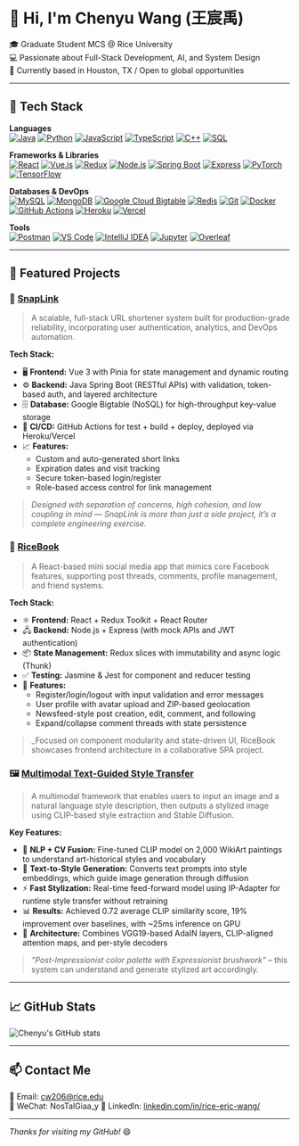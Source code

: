 # 👋 Hi, I'm Chenyu Wang (王宸禹)

🎓 Graduate Student MCS @ Rice University  
💻 Passionate about Full-Stack Development, AI, and System Design  
📍 Currently based in Houston, TX / Open to global opportunities

---

## 🔧 Tech Stack

**Languages**  
[![Java](https://img.shields.io/badge/Java-%23ED8B00.svg?style=flat-square&logo=java&logoColor=white)](https://dev.java)
[![Python](https://img.shields.io/badge/Python-3670A0?style=flat-square&logo=python&logoColor=ffdd54)](https://www.python.org/)
[![JavaScript](https://img.shields.io/badge/JavaScript-F7DF1E?style=flat-square&logo=javascript&logoColor=black)](https://developer.mozilla.org/en-US/docs/Web/JavaScript)
[![TypeScript](https://img.shields.io/badge/TypeScript-3178C6?style=flat-square&logo=typescript&logoColor=white)](https://www.typescriptlang.org/)
[![C++](https://img.shields.io/badge/C++-00599C?style=flat-square&logo=c%2B%2B&logoColor=white)](https://isocpp.org/)
[![SQL](https://img.shields.io/badge/SQL-4479A1?style=flat-square&logo=mysql&logoColor=white)](https://www.mysql.com/)

**Frameworks & Libraries**  
[![React](https://img.shields.io/badge/React-20232A?style=flat-square&logo=react&logoColor=61DAFB)](https://reactjs.org/)
[![Vue.js](https://img.shields.io/badge/Vue.js-35495E?style=flat-square&logo=vue.js&logoColor=4FC08D)](https://vuejs.org/)
[![Redux](https://img.shields.io/badge/Redux-593D88?style=flat-square&logo=redux&logoColor=white)](https://redux.js.org/)
[![Node.js](https://img.shields.io/badge/Node.js-339933?style=flat-square&logo=node.js&logoColor=white)](https://nodejs.org/)
[![Spring Boot](https://img.shields.io/badge/Spring%20Boot-6DB33F?style=flat-square&logo=spring-boot&logoColor=white)](https://spring.io/projects/spring-boot)
[![Express](https://img.shields.io/badge/Express.js-000000?style=flat-square&logo=express&logoColor=white)](https://expressjs.com/)
[![PyTorch](https://img.shields.io/badge/PyTorch-EE4C2C?style=flat-square&logo=pytorch&logoColor=white)](https://pytorch.org/)
[![TensorFlow](https://img.shields.io/badge/TensorFlow-FF6F00?style=flat-square&logo=tensorflow&logoColor=white)](https://www.tensorflow.org/)

**Databases & DevOps**  
[![MySQL](https://img.shields.io/badge/MySQL-005C84?style=flat-square&logo=mysql&logoColor=white)](https://www.mysql.com/)
[![MongoDB](https://img.shields.io/badge/MongoDB-4EA94B?style=flat-square&logo=mongodb&logoColor=white)](https://www.mongodb.com/)
[![Google Cloud Bigtable](https://img.shields.io/badge/Bigtable-4285F4?style=flat-square&logo=google-cloud&logoColor=white)](https://cloud.google.com/bigtable)
[![Redis](https://img.shields.io/badge/Redis-DC382D?style=flat-square&logo=redis&logoColor=white)](https://redis.io/)
[![Git](https://img.shields.io/badge/Git-F05032?style=flat-square&logo=git&logoColor=white)](https://git-scm.com/)
[![Docker](https://img.shields.io/badge/Docker-2496ED?style=flat-square&logo=docker&logoColor=white)](https://www.docker.com/)
[![GitHub Actions](https://img.shields.io/badge/GitHub%20Actions-2088FF?style=flat-square&logo=github-actions&logoColor=white)](https://docs.github.com/en/actions)
[![Heroku](https://img.shields.io/badge/Heroku-430098?style=flat-square&logo=heroku&logoColor=white)](https://www.heroku.com/)
[![Vercel](https://img.shields.io/badge/Vercel-000000?style=flat-square&logo=vercel&logoColor=white)](https://vercel.com/)

**Tools**  
[![Postman](https://img.shields.io/badge/Postman-FF6C37?style=flat-square&logo=postman&logoColor=white)](https://www.postman.com/)
[![VS Code](https://img.shields.io/badge/VSCode-007ACC?style=flat-square&logo=visual-studio-code&logoColor=white)](https://code.visualstudio.com/)
[![IntelliJ IDEA](https://img.shields.io/badge/IntelliJIDEA-000000.svg?style=flat-square&logo=intellij-idea&logoColor=white)](https://www.jetbrains.com/idea/)
[![Jupyter](https://img.shields.io/badge/Jupyter-F37626.svg?style=flat-square&logo=Jupyter&logoColor=white)](https://jupyter.org/)
[![Overleaf](https://img.shields.io/badge/Overleaf-47A141?style=flat-square&logo=Overleaf&logoColor=white)](https://www.overleaf.com/)



---

## 🌟 Featured Projects

### 🔗 [SnapLink](https://github.com/Ireliaww/Comp_539_Project_Group1)
> A scalable, full-stack URL shortener system built for production-grade reliability, incorporating user authentication, analytics, and DevOps automation.

**Tech Stack:**
- 🖥️ **Frontend:** Vue 3 with Pinia for state management and dynamic routing  
- ⚙️ **Backend:** Java Spring Boot (RESTful APIs) with validation, token-based auth, and layered architecture  
- 🗄️ **Database:** Google Bigtable (NoSQL) for high-throughput key-value storage  
- 🚀 **CI/CD:** GitHub Actions for test + build + deploy, deployed via Heroku/Vercel  
- 📈 **Features:** 
  - Custom and auto-generated short links
  - Expiration dates and visit tracking
  - Secure token-based login/register
  - Role-based access control for link management

> _Designed with separation of concerns, high cohesion, and low coupling in mind — SnapLink is more than just a side project, it’s a complete engineering exercise._

### 📘 [RiceBook](https://github.com/Ireliaww/RiceBook)  
> A React-based mini social media app that mimics core Facebook features, supporting post threads, comments, profile management, and friend systems.

**Tech Stack:**
- ⚛️ **Frontend:** React + Redux Toolkit + React Router  
- 🖧 **Backend:** Node.js + Express (with mock APIs and JWT authentication)  
- 📦 **State Management:** Redux slices with immutability and async logic (Thunk)  
- ✅ **Testing:** Jasmine & Jest for component and reducer testing  
- 🧩 **Features:** 
  - Register/login/logout with input validation and error messages  
  - User profile with avatar upload and ZIP-based geolocation  
  - Newsfeed-style post creation, edit, comment, and following  
  - Expand/collapse comment threads with state persistence

> _Focused on component modularity and state-driven UI, RiceBook showcases frontend architecture in a collaborative SPA project.

### 🖼️ [Multimodal Text-Guided Style Transfer](https://github.com/Ireliaww/COMP646-Project)
> A multimodal framework that enables users to input an image and a natural language style description, then outputs a stylized image using CLIP-based style extraction and Stable Diffusion.

**Key Features:**
- 🧠 **NLP + CV Fusion:** Fine-tuned CLIP model on 2,000 WikiArt paintings to understand art-historical styles and vocabulary  
- 🎨 **Text-to-Style Generation:** Converts text prompts into style embeddings, which guide image generation through diffusion  
- ⚡ **Fast Stylization:** Real-time feed-forward model using IP-Adapter for runtime style transfer without retraining  
- 📊 **Results:** Achieved 0.72 average CLIP similarity score, 19% improvement over baselines, with ~25ms inference on GPU  
- 🧪 **Architecture:** Combines VGG19-based AdaIN layers, CLIP-aligned attention maps, and per-style decoders

> _"Post-Impressionist color palette with Expressionist brushwork"_ – this system can understand and generate stylized art accordingly.

---

## 📈 GitHub Stats

![Chenyu's GitHub stats](https://github-readme-stats.vercel.app/api?username=Ireliaww&show_icons=true&theme=default)

---

## 📫 Contact Me

📮 Email: cw206@rice.edu  
📱 WeChat:  NosTalGiaa_y
🔗 LinkedIn: [linkedin.com/in/rice-eric-wang/](https://www.linkedin.com/in/rice-eric-wang/)

---

_Thanks for visiting my GitHub!_ 😄

